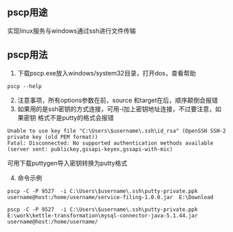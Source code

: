 ## pscp用途
实现linux服务与windows通过ssh进行文件传输

## pscp用法
1. 下载pscp.exe放入windows/system32目录，打开dos，查看帮助
```
pscp --help
```
2. 注意事项，所有options参数在前，source 和target在后，顺序颠倒会报错
3. 如果用的是ssh密钥的方式连接，可用-i加上密钥地址连接，不过要注意，如果密钥
格式不是putty的格式会报错
```
Unable to use key file "C:\Users\$username\.ssh\id_rsa" (OpenSSH SSH-2 private key (old PEM format))
Fatal: Disconnected: No supported authentication methods available (server sent: publickey,gssapi-keyex,gssapi-with-mic)
```
可用下载puttygen导入密钥转换为putty格式

4. 命令示例
```
pscp -C -P 9527  -i C:\Users\$username\.ssh\putty-private.ppk username@host:/home/username/service-filing-1.0.0.jar  E:\Download
```
```
pscp -C -P 9527  -i C:\Users\$username\.ssh\putty-private.ppk   E:\work\kettle-transformation\mysql-connector-java-5.1.44.jar username@host:/home/username/
```
